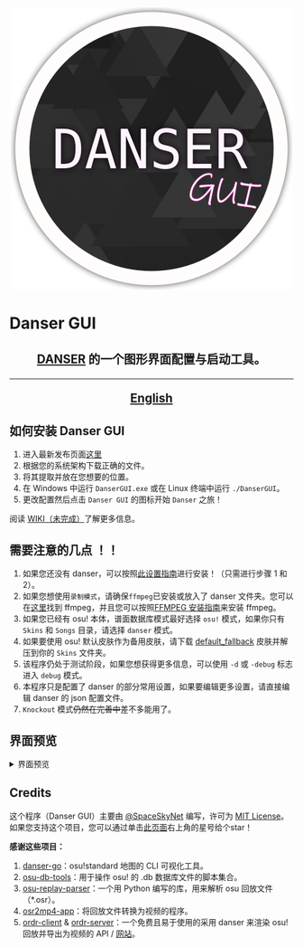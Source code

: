 <p align="center">
  <img width="500px" src="assets/danser-gui.png"/>
</p>

# Danser GUI

<h2 align="center"><a href="https://github.com/Wieku/danser-go">DANSER</a> 的一个图形界面配置与启动工具。
<hr>

[English](README.md)

## 如何安装 Danser GUI

1. 进入最新发布页面[这里](https://github.com/spaceskynet/danser-gui/releases/latest)
2. 根据您的系统架构下载正确的文件。
3. 将其提取并放在您想要的位置。
4. 在 Windows 中运行 `DanserGUI.exe` 或在 Linux 终端中运行 `./DanserGUI`。
5. 更改配置然后点击 `Danser GUI` 的图标开始 `Danser` 之旅！

阅读 [WIKI（未完成）](https://github.com/spaceskynet/danser-gui/wiki)了解更多信息。

## 需要注意的几点 ！！

1. 如果您还没有 danser，可以按照[此设置指南](https://github.com/Wieku/danser-go/wiki/Setup-Guide)进行安装！（只需进行步骤 1 和 2）。
2. 如果您想使用`录制模式`，请确保`ffmpeg`已安装或放入了 danser 文件夹。您可以在[这里](https://github.com/BtbN/FFmpeg-Builds/releases/)找到 ffmpeg，并且您可以按照[FFMPEG 安装指南](https://github.com/Wieku/danser-go/wiki/FFmpeg)来安装 ffmpeg。
3. 如果您已经有 osu! 本体，谱面数据库模式最好选择 `osu!` 模式，如果你只有 `Skins` 和 `Songs` 目录，请选择 `danser` 模式。
4. 如果要使用 osu! 默认皮肤作为备用皮肤，请下载 [default_fallback](https://github.com/spaceskynet/git-cloud/blob/master/osu!/Skins/default_fallback.osk) 皮肤并解压到你的 `Skins` 文件夹。
5. 该程序仍处于测试阶段，如果您想获得更多信息，可以使用 `-d` 或 `-debug` 标志进入 `debug` 模式。
6. 本程序只是配置了 danser 的部分常用设置，如果要编辑更多设置，请直接编辑 danser 的 json 配置文件。
7. `Knockout` 模式~~仍然在完善中~~差不多能用了。

## 界面预览

<details>
<summary>界面预览</summary>

![fig1](assets/fig1.png)

![fig2](assets/fig2.png)

![fig3](assets/fig3.png)

![fig4](assets/fig4.png)

![fig5](assets/fig5.png)

![fig6](assets/fig6.png)

![fig7](assets/fig7.png)

![fig8](assets/fig8.png)

![fig9](assets/fig9.png)

</details>

## Credits

这个程序（Danser GUI）主要由 [@SpaceSkyNet](https://github.com/spaceskynet) 编写，许可为 [MIT License](https://github.com/spaceskynet/danser-gui/blob/master/LICENSE)。如果您支持这个项目，您可以通过单击[此页面](https://github.com/spaceskynet/danser-gui/)右上角的星号给个star！

**感谢这些项目：**

1. [danser-go](https://github.com/Wieku/danser-go)：osu!standard 地图的 CLI 可视化工具。
2. [osu-db-tools](https://github.com/jaasonw/osu-db-tools)：用于操作 osu! 的 .db 数据库文件的脚本集合。
3. [osu-replay-parser](https://github.com/kszlim/osu-replay-parser)：一个用 Python 编写的库，用来解析 osu 回放文件（*.osr）。
4. [osr2mp4-app](https://github.com/uyitroa/osr2mp4-app)：将回放文件转换为视频的程序。
5. [ordr-client](https://github.com/MasterIO02/ordr-client) & [ordr-server](https://github.com/MasterIO02/ordr-server)：一个免费且易于使用的采用 danser 来渲染 osu! 回放并导出为视频的 API / [网站](https://ordr.issou.best/)。
